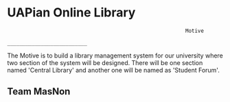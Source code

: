 # UAPian Online Library 

                                                              Motive 
                                                              __________________________
The Motive is to build a library management system for our university where two section of the system will be designed. There will be one section named 'Central Library' and another one will be named as 'Student Forum'.
                                                       


## Team MasNon

